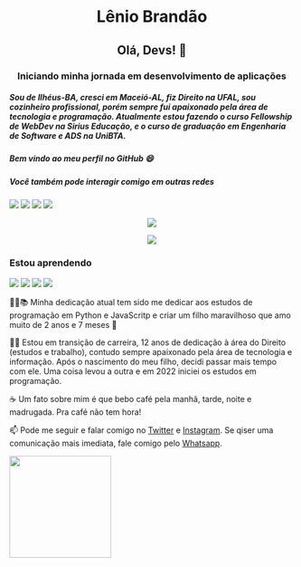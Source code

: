 # <h1 align="center"> Lênio Brandão </h1>
## <p align="center"> Olá, Devs! 👋 </p>
### <p align="center"> Iniciando minha jornada em desenvolvimento de aplicações </p>
##### Sou de Ilhéus-BA, cresci em Maceió-AL, fiz Direito na UFAL, sou cozinheiro profissional, porém sempre fui apaixonado pela área de tecnologia e programação. Atualmente estou fazendo o curso Fellowship de WebDev na Sirius Educação, e o curso de graduação em Engenharia de Software e ADS na UniBTA.
##### Bem vindo ao meu perfil no GitHub 😄
##### Você também pode interagir comigo em outras redes

<div>
<a href="https://www.linkedin.com/in/leniobrandao" target="_blank"><img src="https://user-images.githubusercontent.com/102772203/161966708-21a6c4ed-6f4c-4661-98a9-7c3103f6a5f5.png"></a>
<a href="https://www.twitter.com/BrandaoLenio" target="_blank"><img src="https://user-images.githubusercontent.com/102772203/161966411-bdbf458f-a4a7-499f-a22e-75a1ac12e545.png"></a>
<a href="https://www.instagram.com/leniobrandao" target="_blank"><img src="https://user-images.githubusercontent.com/102772203/161966293-90a8dc43-1e07-42ec-8c4e-c1ebd921549f.png"></a>
  <a href="https://contate.me/brandaolenio" target="_blank"><img src="https://user-images.githubusercontent.com/102772203/161977440-4bbef4da-4a71-40b9-86b4-37eae4636b59.png"></a>
</div>
</p>
<p align="center">
  <img src="http://img.shields.io/static/v1?label=STATUS&message=EM%20DESENVOLVIMENTO&color=GREEN&style=for-the-badge"/>
  </p>

<p align="center">
  <img src="https://user-images.githubusercontent.com/102772203/161967424-ab4d2f78-7a92-42f8-9687-ae2e44f838ff.gif"/>
</p>

### Estou aprendendo
<img src="https://user-images.githubusercontent.com/102772203/161968164-fc363b85-c199-435d-8df6-f3df0f20380a.png"/> <img src="https://user-images.githubusercontent.com/102772203/161968577-610b051f-0d91-48e0-99f8-3c70743bc00f.png"/> <img src="https://user-images.githubusercontent.com/102772203/161969395-67e6ffad-4893-46b1-bda5-60c755035dc9.png"/> <img src="https://user-images.githubusercontent.com/102772203/161970749-552916c5-201a-45b0-a6af-bbfe47d57e86.png"/>
 </p>
 🧑‍🎓📚 Minha dedicação atual tem sido me dedicar aos estudos de programação em Python e JavaScritp e criar um filho maravilhoso que amo muito de 2 anos e 7 meses 👶
 </p>
 🦾🧠 Estou em transição de carreira, 12 anos de dedicação à área do Direito (estudos e trabalho), contudo sempre apaixonado pela área de tecnologia e informação. Após o nascimento do meu filho, decidi passar mais tempo com ele. Uma coisa levou a outra e em 2022 iniciei os estudos em programação.
 </p>
 ☕ Um fato sobre mim é que bebo café pela manhã, tarde, noite  e madrugada. Pra café não tem hora!
 </p>
 📫 Pode me seguir e falar comigo no <a href="https://www.twitter.com/BrandaoLenio">Twitter</a> e <a href="https://www.instagram.com/leniobrandao">Instagram</a>. Se qiser uma comunicação mais imediata, fale comigo pelo <a href="https://contate.me/brandaolenio">Whatsapp</a>.
</p>
<div>
<a href="https://github.com/brandaolenio">
<img height="180em" src="https://github-readme-stats.vercel.app/api?username=brandaolenio&show_icons=true&theme=dracula&include_all_commits=true&count_private=true"/>
</div>
